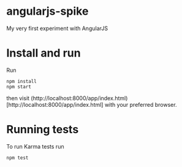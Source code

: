 angularjs-spike
===============

My very first experiment with AngularJS


Install and run
===============

Run

```
npm install
npm start
```

then visit (http://localhost:8000/app/index.html)[http://localhost:8000/app/index.html] with your preferred browser.


Running tests
=============

To run Karma tests run

```
npm test
```
